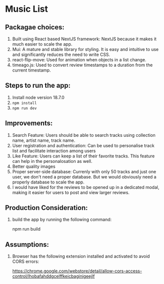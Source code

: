 # Music List #

## Packagae choices: ##

1. Built using React based NextJS framework: NextJS because it makes it much easier to scale the app.
2. Mui: A mature and stable library for styling. It is easy and intuitive to use and significantly reduces the need to write CSS.
3. react-flip-move: Used for animation when objects in a list change.
4. timeago.js: Used to convert review timestamps to a duration from the current timestamp.

 ## Steps to run the app:  ##

1. Install node version 18.7.0
2. `npm install`
3. `npm run dev`


 ## Improvements: ##

1. Search Feature: Users should be able to search tracks using collection name, artist name, track name.
2. User registration and authentication: Can be used to personalise track list and facilitate interaction among users
3. Like Feature: Users can keep a list of their favorite tracks. This feature can help in the personalosation as well.
4. Better quality images
5. Proper server-side database: Currenly with only 50 tracks and just one user, we don't need a proper database. But we would obviously need a properly database to scale the app. 
6. I would have liked for the reviews to be opened up in a dedicated modal, making it easier for users to post and view larger reviews.


 ## Production Consideration: ##


1. build the app by running the following command:

    npm run build



 ## Assumptions:  ##

1. Browser has the following extension installed and activated to avoid CORS errors:

    https://chrome.google.com/webstore/detail/allow-cors-access-control/lhobafahddgcelffkeicbaginigeejlf
